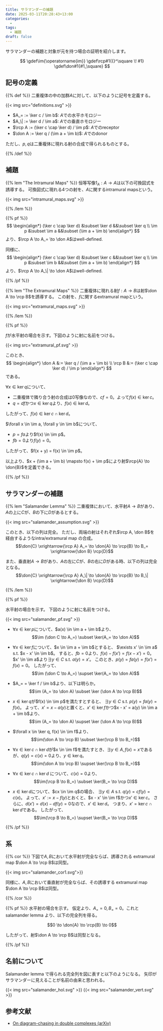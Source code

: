```yaml
---
title: サラマンダーの補題
date: 2025-03-11T20:28:43+13:00
categories:
  - 
tags:
  - 補題 
draft: false
---
```


サラマンダーの補題と対象が元を持つ場合の証明を紹介します。

<!--more-->

$$
\gdef\im{\operatorname{im}}
\gdef\rcp#1{{}^\square \! #1}
\gdef\don#1{#1_\square}
$$

## 記号の定義

{{% def %}}
二重複体の中の加群$A$に対して、以下のように記号を定義する。

{{< img src="definitions.svg" >}}

- $A_= := \ker c / \im b$: $A$での水平ホモロジー
- $A_\| := \ker d / \im a$: $A$での垂直ホモロジー
- $\rcp A := (\ker c \cap \ker d) / \im p$: $A$でのreceptor
- $\don A := \ker q / (\im a + \im b)$: $A$でのdonor

ただし、$p, q$は二重複体に現れる射の合成で得られるものとする。

{{% /def %}}

## 補題

{{% lem "The Intramural Maps" %}}
恒等写像$1_A: A \to A$は以下の可換図式を誘導する。
可換図式に現れる4つの射を、$A$に関するintramural mapsという。

{{< img src="intramural_maps.svg" >}}

{{% /lem %}}

{{% pf %}}
$$
\begin{align*}
  (\ker c \cap \ker d) &\subset \ker d &&\subset \ker q \\
  \im p &\subset \im a &&\subset (\im a + \im b)
\end{align*}
$$
より、$\rcp A \to A_= \to \don A$はwell-defined.

同様に、
$$
\begin{align*}
  (\ker c \cap \ker d) &\subset \ker c &&\subset \ker q \\
  \im p &\subset \im b &&\subset (\im a + \im b)
\end{align*}
$$
より、$\rcp A \to A_\| \to \don A$はwell-defined.

{{% /pf %}}

{{% lem "The Extramural Maps" %}}
二重複体に現れる射$f: A \to B$は射$\don A \to \rcp B$を誘導する。
この射を、$f$に関するextramural mapという。

{{< img src="extramural_maps.svg" >}}

{{% /lem %}}

{{% pf %}}

$f$が水平射の場合を示す。下図のように射に名前をつける。

{{< img src="extramural_pf.svg" >}}

このとき、
$$
\begin{align*}
  \don A &:= \ker q / (\im a + \im b) \\
  \rcp B &:= (\ker c \cap \ker d) / \im p
\end{align*}
$$
である。

$\forall x \in \ker q$について、

- 二重複体で隣り合う射の合成は0写像なので、$cf = 0$。よって$f(x) \in \ker c$。
- $q = df$かつ$x \in \ker q$より、$f(x) \in \ker d$。

したがって、$f(x) \in \ker c \cap \ker d$。

$\forall x \in \im a, \forall y \in \im b$について、

- $p = fa$より$f(x) \in \im p$。
- $fb = 0$より$f(y) = 0$。

したがって、$f(x + y) = f(x) \in \im p$。

以上より、$x + (\im a + \im b) \mapsto f(x) + \im p$により射$\rcp{A} \to \don{B}$を定義できる。

{{% /pf %}}

## サラマンダーの補題

{{% lem "Salamander Lemma" %}}
二重複体において、水平射$A \to B$があり、$A$の上に$C$が、$B$の下に$D$があるとする。

{{< img src="salamander_assumption.svg" >}}

このとき、以下の列は完全。
ただし、両端の射はそれぞれ$\rcp A, \don B$を経由するようなintra/extramural map の合成。
$$\don{C} \xrightarrow{\rcp A} A_= \to \don{A} \to \rcp{B} \to B_= \xrightarrow{\don B} \rcp{D}$$

また、垂直射$A \to B$があり、$A$の左に$C$が、$B$の右に$D$がある時、以下の列は完全となる。
$$\don{C} \xrightarrow{\rcp A} A_\| \to \don{A} \to \rcp{B} \to B_\| \xrightarrow{\don B} \rcp{D}$$

{{% /lem %}}

{{% pf %}}

水平射の場合を示す。
下図のように射に名前をつける。

{{< img src="salamander_pf.svg" >}}

- $\forall x \in \ker p$について、$a(x) \in \im a + \im b$より、
  $$\im (\don C \to A_=) \subset \ker(A_= \to \don A)$$
- $\forall x \in \ker f$について、$x \in \im a + \im b$とすると、
  $\exists x' \in \im a$ s.t. $x - x' \in \im b$。
  すると、$fb = 0$より、$f(x) - f(x') = f(x - x') = 0$。
  $x' \in \im a$より$\exists y \in C$ s.t. $a(y) =  x'$。
  このとき、$p(y) = fa(y) = f(x') = f(x) = 0$。
  したがって、
  $$\im (\don C \to A_=) \supset \ker(A_= \to \don A)$$

- $A_= = \ker f / \im b$より、以下は明らか。
  $$\im (A_= \to \don A) \subset \ker (\don A \to \rcp B)$$
- $x \in \ker q$が$f(x) \in \im p$を満たすとすると、
  $\exists y \in C$ s.t. $p(y) = fa(y) = f(x)$。
  よって、$x' = x - a(y)$と置くと、$x' \in \ker f$かつ$x - x' = a(y) \in \im a + \im b$より、
  $$\im (A_= \to \don A) \supset \ker (\don A \to \rcp B)$$

- $\forall x \in \ker q, f(x) \in \im f$より、
  $$\im(\don A \to \rcp B) \subset \ker(\rcp B \to B_=)$$
- $\forall x \in \ker c \cap \ker d$が$x \in \im f$を満たすとき、$\exists y \in A, f(x) = x$であるが、$q(y) = c(x) = 0$より、$y \in \ker q$。
  $$\im(\don A \to \rcp B) \supset \ker(\rcp B \to B_=)$$

- $\forall x \in \ker c \cap \ker d$ について、$c(x) = 0$より、
  $$\im(\rcp B \to B_=) \subset \ker(B_= \to \rcp D)$$
- $x \in \ker d$について、$cx \in \im q$の場合、
  $\exists y \in A$ s.t. $q(y) = cf(y) = c(x)$。
  よって、$x' := x - f(y)$とおくと、$x - x' \in \im f$かつ$x' \in \ker c$。
  さらに、$d(x') = d(x) - df(y) = 0$なので、$x' \in \ker d$。
  つまり、$x' = \ker c \cap \ker d$である。
  したがって、
  $$\im(\rcp B \to B_=) \supset \ker(B_= \to \rcp D)$$

{{% /pf %}}

## 系

{{% cor %}}
下図で$A, B$において水平射が完全ならば、誘導される extramural map $\don A \to \rcp B$は同型。

{{< img src="salamander_cor1.svg">}}

同様に、$A, B$において垂直射が完全ならば、その誘導する extramural map $\don A \to \rcp B$は同型。

{{% /cor %}}

{{% pf %}}
水平射の場合を示す。
仮定より、$A_= = 0, B_= = 0$。これと salamander lemma より、以下の完全列を得る。

$$0 \to \don{A} \to \rcp{B} \to 0$$

したがって、射$\don A \to \rcp B$は同型となる。

{{% /pf %}}

## 名前について

Salamander lemma で得られる完全列を図に表すと以下のようになる。
矢印がサラマンダーに見えることが名前の由来と思われる。

{{< img src="salamander_hol.svg" >}}
{{< img src="salamander_vert.svg" >}}

## 参考文献

- [On diagram-chasing in double complexes (arXiv)](https://arxiv.org/abs/1108.0958)
